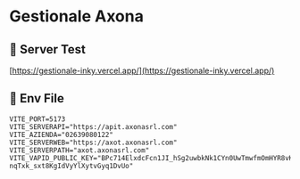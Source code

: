 # Gestionale Axona

## 🔹 Server Test

[https://gestionale-inky.vercel.app/](https://gestionale-inky.vercel.app/)

## 🔹 Env File

```env
VITE_PORT=5173
VITE_SERVERAPI="https://apit.axonasrl.com"
VITE_AZIENDA="02639080122"
VITE_SERVERWEB="https://axot.axonasrl.com"
VITE_SERVERPATH="axot.axonasrl.com"
VITE_VAPID_PUBLIC_KEY="BPc714ElxdcFcn1JI_hSg2uwbkNk1CYn0UwTmwfmOmHYR8vK2ppwxPK2-nqTxk_sxt8KgIdVyYlXytvGyq1DvUo"
```
